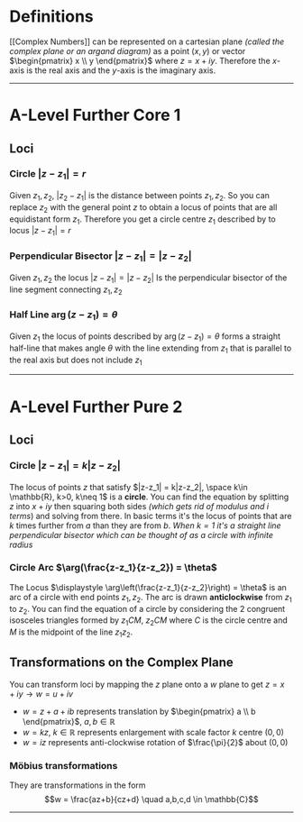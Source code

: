 # Definitions
[[Complex Numbers]] can be represented on a cartesian plane *(called the complex plane or an argand diagram)* as a point $(x, y)$ or vector $\begin{pmatrix} x \\ y \end{pmatrix}$ where $z=x+iy$. Therefore the $x$-axis is the real axis and the $y$-axis is the imaginary axis.

---
# A-Level Further Core 1

## Loci
### Circle  $\left|z-z_1\right|=r$
Given $z_1, z_2$,  $|z_2-z_1|$ is the distance between points $z_1, z_2$. So you can replace $z_2$ with the general point $z$ to obtain a locus of points that are all equidistant form $z_1$. Therefore you get a circle centre $z_1$ described by to locus $\left|z-z_1\right|=r$
### Perpendicular Bisector $\left|z-z_1\right|=\left|z-z_2\right|$
Given $z_1, z_2$ the locus $\left|z-z_1\right|=\left|z-z_2\right|$ Is the perpendicular bisector of the line segment connecting $z_1, z_2$
### Half Line $\arg \left(z-z_1\right)=\theta$ 
Given $z_1$ the locus of points described by $\arg \left(z-z_1\right)=\theta$ forms a straight half-line that makes angle $\theta$ with the line extending from $z_1$ that is parallel to the real axis but does not include $z_1$

---
# A-Level Further Pure 2
## Loci

### Circle $|z-z_1| = k|z-z_2|$ 
The locus of points $z$ that satisfy $|z-z_1| = k|z-z_2|, \space k\in \mathbb{R}, k>0, k\neq 1$ is a **circle**.
You can find the equation by splitting $z$ into $x+iy$ then squaring both sides *(which gets rid of modulus and $i$ terms*) and solving from there.
In basic terms it's the locus of points that are $k$ times further from $a$ than they are from $b$.
*When $k=1$ it's a straight line perpendicular bisector which can be thought of as a circle with infinite radius*

### Circle Arc $\arg(\frac{z-z_1}{z-z_2}) = \theta$
The Locus $\displaystyle \arg\left(\frac{z-z_1}{z-z_2}\right) = \theta$ is an arc of a circle with end points $z_1,z_2$. The arc is drawn **anticlockwise** from $z_1$ to $z_2$. You can find the equation of a circle by considering the 2 congruent isosceles triangles formed by $z_1CM$, $z_2CM$ where $C$ is the circle centre and $M$ is the midpoint of the line $z_1z_2$.

## Transformations on the Complex Plane
You can transform loci by mapping the $z$ plane onto a $w$ plane to get $z = x+iy \rightarrow w = u+iv$
- $w = z+a+ib$ represents translation by $\begin{pmatrix} a \\ b \end{pmatrix}$, $a,b \in \mathbb{R}$
- $w = kz$, $k\in \mathbb{R}$ represents enlargement with scale factor $k$ centre $(0,0)$
- $w = iz$ represents anti-clockwise rotation of $\frac{\pi}{2}$ about $(0,0)$
### Möbius transformations
They are transformations in the form $$w = \frac{az+b}{cz+d} \quad a,b,c,d \in \mathbb{C}$$

--- 
